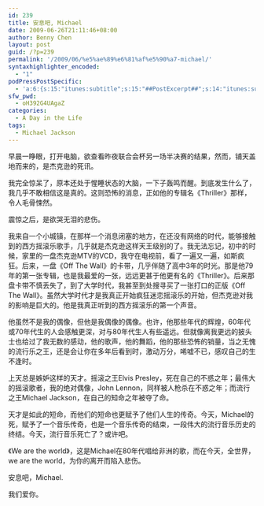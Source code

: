 ```yaml
---
id: 239
title: 安息吧, Michael
date: 2009-06-26T21:11:46+08:00
author: Benny Chen
layout: post
guid: /?p=239
permalink: '/2009/06/%e5%ae%89%e6%81%af%e5%90%a7-michael/'
syntaxhighlighter_encoded:
  - "1"
podPressPostSpecific:
  - 'a:6:{s:15:"itunes:subtitle";s:15:"##PostExcerpt##";s:14:"itunes:summary";s:15:"##PostExcerpt##";s:15:"itunes:keywords";s:17:"##WordPressCats##";s:13:"itunes:author";s:10:"##Global##";s:15:"itunes:explicit";s:2:"No";s:12:"itunes:block";s:2:"No";}'
sfw_pwd:
  - oH392G4UAgaZ
categories:
  - A Day in the Life
tags:
  - Michael Jackson
---
```

早晨一睁眼，打开电脑，欲查看昨夜联合会杯另一场半决赛的结果，然而，铺天盖地而来的，是杰克逊的死讯。

我完全惊呆了，原本还处于惺睡状态的大脑，一下子轰鸣而醒。到底发生什么了，我几乎不敢相信这是真的。这则恐怖的消息，正如他的专辑名《Thriller》那样，令人毛骨悚然。

震惊之后，是欲哭无泪的悲伤。

我来自一个小城镇，在那样一个消息闭塞的地方，在还没有网络的时代，能够接触到的西方摇滚乐歌手，几乎就是杰克逊这样天王级别的了。我无法忘记，初中的时候，家里的一盘杰克逊MTV的VCD，我守在电视前，看了一遍又一遍，如斯疯狂。后来，一盘《Off The Wall》的卡带，几乎伴随了高中3年的时光。那是他79年的第一张专辑，也是我最爱的一张，远远更甚于他更有名的《Thriller》。后来那盘卡带不慎丢失了，到了大学时代，我甚至到处搜寻买了一张打口的正版《Off The Wall》。虽然大学时代才是我真正开始疯狂迷恋摇滚乐的开始，但杰克逊对我的影响是巨大的。他是我真正听到的西方摇滚乐的第一个声音。

他虽然不是我的偶像，但他是我偶像的偶像。也许，他那些年代的辉煌，60年代或70年代生的人会感触更深，对与80年代生人有些遥远。但就像离我更远的披头士也给过了我无数的感动，他的歌声，他的舞蹈，他的那些恐怖的销量，当之无愧的流行乐之王，还是会让你在多年后看到时，激动万分，唏嘘不已，感叹自己的生不逢时。

上天总是嫉妒这样的天才。摇滚之王Elvis Presley，死在自己的不惑之年；最伟大的摇滚歌者，我的绝对偶像，John Lennon，同样被人枪杀在不惑之年；而流行之王Michael Jackson，在自己的知命之年被夺了命。

天才是如此的短命，而他们的短命也更赋予了他们人生的传奇。今天，Michael的死，赋予了一个音乐传奇，也是一个音乐传奇的结束，一段伟大的流行音乐历史的终结。今天，流行音乐死亡了？或许吧。

《We are the world》，这是Michael在80年代唱给非洲的歌，而在今天，全世界，we are the world，为你的离开而陷入悲伤。

安息吧，Michael.

我们爱你。
